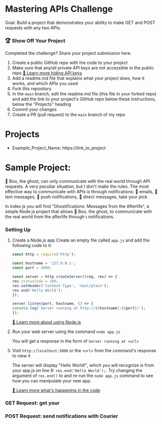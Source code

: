 # Mastering APIs Challenge

Goal: Build a project that demonstrates your ability to make GET and POST requests with any two APIs.

### 🏆 Show Off Your Project

Completed the challenge? Share your project submission here.
1. Create a public GitHub repo with the code to your project
2. Make sure that any/all private API keys are not accessible in the public repo
    [📝 Learn more hiding API keys](https://dev.to/ptprashanttripathi/how-to-hide-api-key-in-github-repo-2ik9)
3. Add a readme.md file that explains what your project does, how it works, and which APIs you used
4. Fork this repository
5. In the `main` branch, edit the readme.md file (this file in your forked repo) and add the link to your project's GitHub repo below these instructions, below the "Projects" heading
6. Commit your changes
7. Create a PR (pull request) to the `main` branch of my repo

# Projects

* Example_Project_Name: https://link_to_project

# Sample Project:

👻 Boo, the ghost, can only communicate with the real world through API requests. A very peculiar situation, but I don't make the rules. The most effective way to communicate with APIs is through notifications: 📧 emails, 💬 text messages, 📲 push notifications, 📳 direct messages, take your pick.

In index.js you will find "Ghostifications: Messages from the Afterlife", a simple Node.js project that allows 👻 Boo, the ghost, to communicate with the real world from the afterlife through 📞 notifications.

### Setting Up

1. Create a Node.js app
    Create an empty file called `app.js` and add the following code to it:
    
    ```javascript
    const http = require('http');

    const hostname = '127.0.0.1';
    const port = 3000;

    const server = http.createServer((req, res) => {
    res.statusCode = 200;
    res.setHeader('Content-Type', 'text/plain');
    res.end('Hello World');
    });

    server.listen(port, hostname, () => {
    console.log(`Server running at http://${hostname}:${port}/`);
    });
    ```

    [📝 Learn more about using Node.js](https://nodejs.org/en/docs/guides/getting-started-guide/)

2. Run your web server using the command `node app.js`

    You will get a response in the form of `Server running at <url>`

3. Visit `http://localhost:3000` or the `<url>` from the command's response to view it
    
    The server will display "Hello World!", which you will recognize is from your app.js on line 9: `res.end('Hello World');`. Try changing the argument of `res.end()` to and re-run the `node app.js` command to see how you can manipulate your new app.

    [📝 Learn more what's happening in the code](https://nodejs.dev/learn/introduction-to-nodejs)

### GET Request: get your 

### POST Request: send notifications with Courier